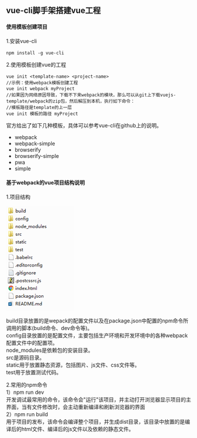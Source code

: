## vue-cli脚手架搭建vue工程

#### 使用模板创建项目
1.安装vue-cli

```
npm install -g vue-cli
```

2.使用模板创建vue的工程

```
vue init <template-name> <project-name>
//示例：使用webpack模板创建工程
vue init webpack myProject
//如果因为网络原因导致，下载不下来webpack的模块，那么可以从git上下载vuejs-template/webpack的zip包，然后解压到本机，执行如下命令：  
//模板路径是template的上一层  
vue init 模板的路径 myProject
```

官方给出了如下几种模板，具体可以参考vue-cli在github上的说明。  

* webpack
* webpack-simple
* browserify
* browserify-simple
* pwa
* simple


#### 基于webpack的vue项目结构说明

1.项目结构  

![项目结构](./image/vue-cli-prj.png)

build目录放置的是wepack的配置文件以及在package.json中配置的npm命令所调用的脚本(build命令、dev命令等)。  
config目录放置的是配置文件，主要包括生产环境和开发环境中的各种webpack配置文件中的配置项。  
node_modules是依赖包的安装目录。  
src是源码目录。  
static用于放置静态资源，包括图片、js文件、css文件等。  
test用于放置测试代码。  

2.常用的npm命令  
1）npm run dev  
开发调试最常用的命令，该命令会"运行"该项目，并主动打开浏览器显示项目的主界面，当有文件修改时，会主动重新编译和刷新浏览器的界面  
2）npm run build  
用于项目的发布，该命令会编译整个项目，并生成dist目录，该目录中放置的是编译后的html文件、编译后的js文件以及依赖的静态文件。
